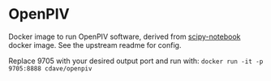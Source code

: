 # OpenPIV
Docker image to run OpenPIV software, derived from [scipy-notebook](https://github.com/jupyter/docker-stacks/tree/master/scipy-notebook) docker image. See the upstream readme for config.

Replace 9705 with your desired output port and run with:
`docker run -it -p 9705:8888 cdave/openpiv`

